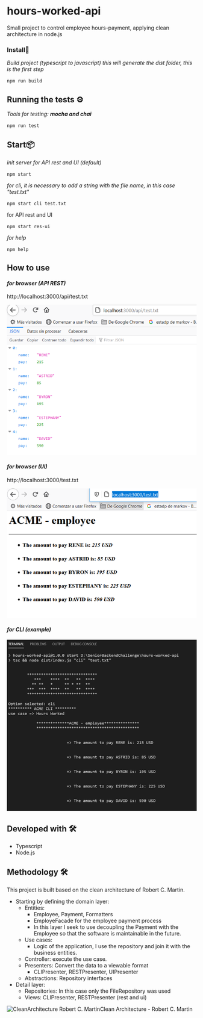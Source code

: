 
# hours-worked-api
Small project to control employee hours-payment, applying clean architecture in node.js

### Install🔧

*Build project (typescript to javascript)*
*this will generate the dist folder, this is the first step*

    npm run build

## Running the tests ⚙️
*Tools for testing: **mocha and chai***

    npm run test
  
## Start📦

*init server for API rest  and UI (default)* 

    npm start  

*for cli, it is necessary to add a string with the file name, in this case "test.txt"*
    
    npm start cli test.txt
for API rest and UI

    npm start res-ui

*for help*

    npm help

## How to use
#### *for browser (API REST)*
  http://localhost:3000/api/test.txt

![UI](screenshoots/capturaREST.png?raw=true "Title")
  
#### *for browser (UI)*
http://localhost:3000/test.txt

![UI](screenshoots/capturaUI.png?raw=true "Title")

#### *for CLI (example)*

![CLI](screenshoots/capturaCLI.png?raw=true "Title")

## Developed with 🛠️
 - Typescript
 - Node.js
## Methodology 🛠️
This project is built based on the clean architecture of Robert C. Martin.  
 - Starting by defining the domain layer:
	 - Entities:
		 - Employee, Payment, Formatters  
		 - EmployeFacade for the employee payment process  
		 - In this layer I seek to use decoupling the Payment with the Employee so that the software is maintainable in the future.  
	- Use cases:  
		- Logic of the application, I use the repository and join it with the business entities.  
	- Controller:  execute the use case.  
	- Presenters:  Convert the data to a viewable format  
		- CLIPresenter, RESTPresenter, UIPresenter  
	- Abstractions: Repository interfaces  
- Detail layer:  
	- Repositories:  In this case only the FileRepository was used  
	- Views:  CLIPresenter, RESTPresenter (rest and ui)

![CleanArchitecture Robert C. Martin](https://blog.cleancoder.com/uncle-bob/images/2012-08-13-the-clean-architecture/CleanArchitecture.jpg)Clean Architecture - Robert C. Martin